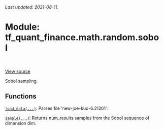 <!--
This file is generated by a tool. Do not edit directly.
For open-source contributions the docs will be updated automatically.
-->

*Last updated: 2021-08-11.*

<div itemscope itemtype="http://developers.google.com/ReferenceObject">
<meta itemprop="name" content="tf_quant_finance.math.random.sobol" />
<meta itemprop="path" content="Stable" />
</div>

# Module: tf_quant_finance.math.random.sobol

<!-- Insert buttons and diff -->

<table class="tfo-notebook-buttons tfo-api" align="left">
</table>

<a target="_blank" href="https://github.com/google/tf-quant-finance/blob/master/tf_quant_finance/math/random_ops/sobol/__init__.py">View source</a>



Sobol sampling.



## Functions

[`load_data(...)`](../../../tf_quant_finance/math/random/sobol/load_data.md): Parses file 'new-joe-kuo-6.21201'.

[`sample(...)`](../../../tf_quant_finance/math/random/sobol/sample.md): Returns num_results samples from the Sobol sequence of dimension dim.

